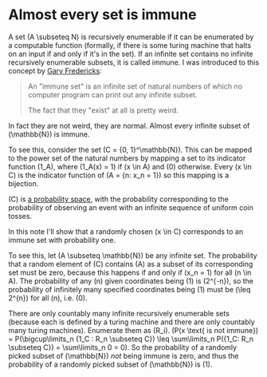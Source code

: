 # Almost every set is immune

A set \(A \subseteq N\) is recursively enumerable if it can be enumerated by a computable function (formally, if there is some turing machine that halts on an input if and only if it's in the set).
If an infinite set contains no infinite recursively enumerable subsets, it is called immune.
I was introduced to this concept by [Gary Fredericks](https://twitter.com/gfredericks_/status/1203345019115053056):

> An "immune set" is an infinite set of natural numbers of which no computer program can print out any infinite subset.
>
> The fact that they "exist" at all is pretty weird.

In fact they are not weird, they are normal. Almost every infinite subset of \(\mathbb{N}\) is immune.

To see this, consider the set \(C = \{0, 1\}^\mathbb{N}\). This can be mapped to the power set of the natural numbers by mapping a set to its indicator function \(1_A\), where \(1_A(x) = 1\) if \(x \in A\) and \(0\) otherwise.
Every \(x \in C\) is the indicator function of \(A = \{n: x_n = 1\}\) so this mapping is a bijection.

\(C\) is [a probability space](https://en.wikipedia.org/wiki/Probability_space), with the probability corresponding to the probability of observing an event with an infinite sequence of uniform coin tosses.

In this note I'll show that a randomly chosen \(x \in C\) corresponds to an immune set with probability one.

To see this, let \(A \subseteq \mathbb{N}\) be any infinite set. The probability that a random element of \(C\) contains \(A\) as a subset of its corresponding set must be zero, because this happens if and only if \(x_n = 1\) for all \(n \in A\).
The probability of any \(n\) given coordinates being \(1\) is \(2^{-n}\), so the probability of infinitely many specified coordinates being \(1\) must be \(\leq 2^{n}\) for all \(n\), i.e. \(0\).

There are only countably many infinite recursively enumerable sets (because each is defined by a turing machine and there are only countably many turing machines).
Enumerate them as \(R_i\).
\(P(x \text{ is not immune}) = P(\bigcup\limits_n \{1_C : R_n \subseteq C\}) \leq \sum\limits_n P(\{1_C: R_n \subseteq C\}) = \sum\limits_n 0 = 0\).
So the probability of a randomly picked subset of \(\mathbb{N}\) *not* being immune is zero,
and thus the probability of a randomly picked subset of \(\mathbb{N}\) is \(1\).
